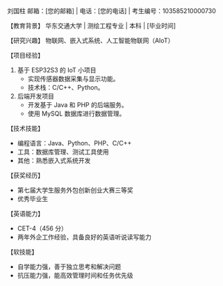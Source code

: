 刘国柱
邮箱：[您的邮箱] | 电话：[您的电话] | 考生编号：103585210000730

【教育背景】
华东交通大学 | 测绘工程专业 | 本科 | [毕业时间]

【研究兴趣】
物联网、嵌入式系统、人工智能物联网（AIoT）

【项目经验】
1. 基于 ESP32S3 的 IoT 小项目
   - 实现传感器数据采集与显示功能。
   - 技术栈：C/C++、Python。
2. 后端开发项目
   - 开发基于 Java 和 PHP 的后端服务。
   - 使用 MySQL 数据库进行数据管理。

【技术技能】
- 编程语言：Java、Python、PHP、C/C++
- 工具：数据库管理、测试工具使用
- 其他：熟悉嵌入式系统开发

【获奖经历】
- 第七届大学生服务外包创新创业大赛三等奖
- 优秀毕业生

【英语能力】
- CET-4（456 分）
- 两年外企工作经验，具备良好的英语听说读写能力

【软技能】
- 自学能力强，善于独立思考和解决问题
- 抗压能力强，能高效管理时间和任务优先级